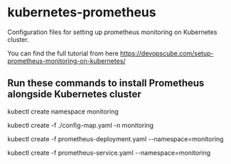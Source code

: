 # kubernetes-prometheus
Configuration files for setting up prometheus monitoring on Kubernetes cluster.

You can find the full tutorial from here https://devopscube.com/setup-prometheus-monitoring-on-kubernetes/

## Run these commands to install Prometheus alongside Kubernetes cluster

kubectl create namespace monitoring

kubectl create -f ./config-map.yaml -n monitoring

kubectl create  -f prometheus-deployment.yaml --namespace=monitoring

kubectl create -f prometheus-service.yaml --namespace=monitoring


